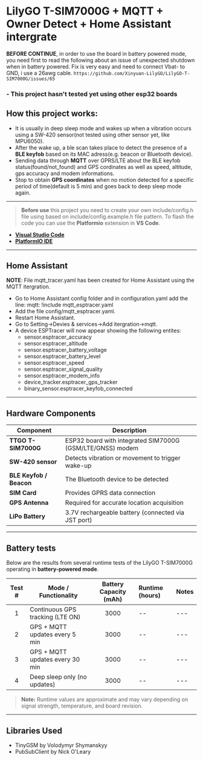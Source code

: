 # LilyGO T-SIM7000G + MQTT + Owner Detect + Home Assistant intergrate

**BEFORE CONTINUE**, in order to use the board in battery powered mode, you need first to read the following about an issue of unexpected shutdown when in battery powered.
Fix is very easy and need to connect Vbat- to GND, i use a 26awg cable.
`https://github.com/Xinyuan-LilyGO/LilyGO-T-SIM7000G/issues/65`

### - This project hasn't tested yet using other esp32 boards

## How this project works:
- It is usually in deep sleep mode and wakes up when a vibration occurs using a SW-420 sensor(not tested using other sensor yet, like MPU6050).
- After the wake up, a ble scan takes place to detect the presence of a **BLE keyfob** based on its MAC adress(e.g. beacon or Bluetooth device).
- Sending data through **MQTT** over GPRS/LTE about the BLE keyfob status(found/not_found) and GPS cordinates as well as speed, altitude, gps accuracy and modem informations.
- Stop to obtain **GPS coordinates** when no motion detected for a specific period of time(default is 5 min) and goes back to deep sleep mode again.

---

> **Before use** this project you need to create your own include/config.h file using based on include/config.example.h file pattern. 
To flash the code you can use the **Platformio** extension in **VS Code**.

- **[Visual Studio Code](https://code.visualstudio.com/)**  
- **[PlatformIO IDE](https://platformio.org/install/ide?install=vscode)**

---

## Home Assistant 
**NOTE**: File mqtt_tracer.yaml has been created for Home Assistant using the MQTT itergration. 
- Go to Home Assistant config folder and in configuration.yaml add the line: mqtt: !include mqtt_esptracer.yaml
- Add the file config/mqtt_esptracer.yaml.
- Restart Home Assistant.
- Go to Setting->Devies & services->Add itergration->mqtt.
- A device ESPTracer will now appear showing the following entites: 
    - sensor.esptracer_accuracy
    - sensor.esptracer_altitude
    - sensor.esptracer_battery_voltage
    - sensor.esptracer_battery_level
    - sensor.esptracer_speed
    - sensor.esptracer_signal_quality
    - sensor.esptracer_modem_info
    - device_tracker.esptracer_gps_tracker
    - binary_sensor.esptracer_keyfob_connected

---

## Hardware Components

| Component | Description |
|------------|-------------|
| **TTGO T-SIM7000G** | ESP32 board with integrated SIM7000G (GSM/LTE/GNSS) modem |
| **SW-420 sensor** | Detects vibration or movement to trigger wake-up |
| **BLE Keyfob / Beacon** | The Bluetooth device to be detected |
| **SIM Card** | Provides GPRS data connection |
| **GPS Antenna** | Required for accurate location acquisition |
| **LiPo Battery** | 3.7V rechargeable battery (connected via JST port) |

---

## Battery tests

Below are the results from several runtime tests of the LilyGO T-SIM7000G operating in **battery-powered mode**.

| Test # | Mode / Functionality | Battery Capacity (mAh) | Runtime (hours) | Notes |
|:------:|----------------------|:----------------------:|:----------------|:------|
| 1 | Continuous GPS tracking (LTE ON) | 3000 | -- | --- |
| 2 | GPS + MQTT updates every 5 min | 3000  |  -- | --- |
| 3 | GPS + MQTT updates every 30 min | 3000 | -- | --- |
| 4 | Deep sleep only (no updates) | 3000 | -- | --- |

> **Note:** Runtime values are approximate and may vary depending on signal strength, temperature, and board revision.

---

## Libraries Used

- TinyGSM by Volodymyr Shymanskyy
- PubSubClient by Nick O'Leary

